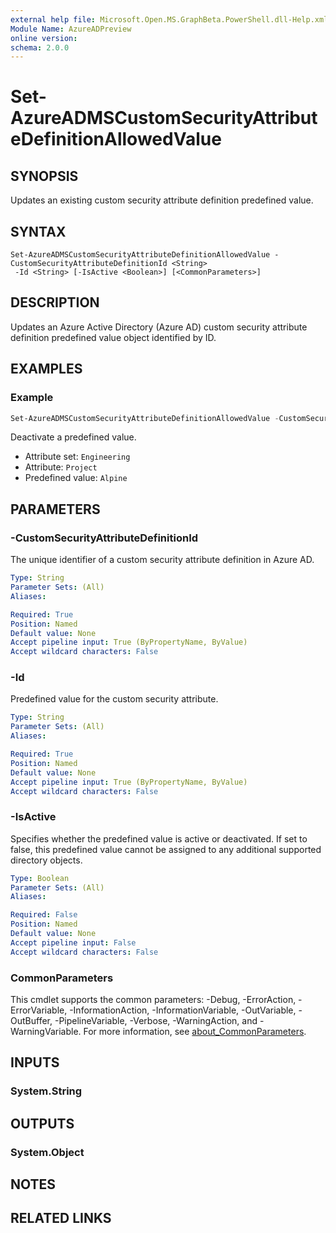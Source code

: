 ```yaml
---
external help file: Microsoft.Open.MS.GraphBeta.PowerShell.dll-Help.xml
Module Name: AzureADPreview
online version:
schema: 2.0.0
---
```


# Set-AzureADMSCustomSecurityAttributeDefinitionAllowedValue

## SYNOPSIS
Updates an existing custom security attribute definition predefined value.

## SYNTAX

```
Set-AzureADMSCustomSecurityAttributeDefinitionAllowedValue -CustomSecurityAttributeDefinitionId <String>
 -Id <String> [-IsActive <Boolean>] [<CommonParameters>]
```

## DESCRIPTION
Updates an Azure Active Directory (Azure AD) custom security attribute definition predefined value object identified by ID.

## EXAMPLES

### Example
```powershell
Set-AzureADMSCustomSecurityAttributeDefinitionAllowedValue -CustomSecurityAttributeDefinitionId "Engineering_Project" -Id "Alpine" -IsActive $false
```

Deactivate a predefined value.

- Attribute set: `Engineering`
- Attribute: `Project`
- Predefined value: `Alpine`

## PARAMETERS

### -CustomSecurityAttributeDefinitionId
The unique identifier of a custom security attribute definition in Azure AD.

```yaml
Type: String
Parameter Sets: (All)
Aliases:

Required: True
Position: Named
Default value: None
Accept pipeline input: True (ByPropertyName, ByValue)
Accept wildcard characters: False
```

### -Id
Predefined value for the custom security attribute.

```yaml
Type: String
Parameter Sets: (All)
Aliases:

Required: True
Position: Named
Default value: None
Accept pipeline input: True (ByPropertyName, ByValue)
Accept wildcard characters: False
```

### -IsActive
Specifies whether the predefined value is active or deactivated. If set to false, this predefined value cannot be assigned to any additional supported directory objects.

```yaml
Type: Boolean
Parameter Sets: (All)
Aliases:

Required: False
Position: Named
Default value: None
Accept pipeline input: False
Accept wildcard characters: False
```

### CommonParameters
This cmdlet supports the common parameters: -Debug, -ErrorAction, -ErrorVariable, -InformationAction, -InformationVariable, -OutVariable, -OutBuffer, -PipelineVariable, -Verbose, -WarningAction, and -WarningVariable. For more information, see [about_CommonParameters](http://go.microsoft.com/fwlink/?LinkID=113216).

## INPUTS

### System.String

## OUTPUTS

### System.Object
## NOTES

## RELATED LINKS
